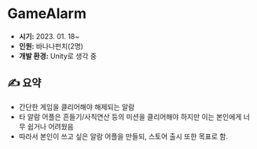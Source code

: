# GameAlarm
- **시기:** 2023. 01. 18~
- **인원:** 바나나펀치(2명)
- **개발 환경:** Unity로 생각 중

## ✍️ 요약
- 간단한 게임을 클리어해야 해제되는 알람
- 타 알람 어플은 흔들기/사칙연산 등의 미션을 클리어해야 하지만 이는 본인에게 너무 쉽거나 어려웠음
- 따라서 본인이 쓰고 싶은 알람 어플을 만들되, 스토어 출시 또한 목표로 함.
